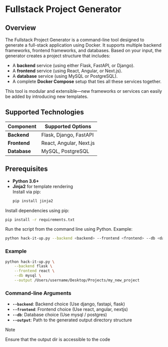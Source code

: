 # Fullstack Project Generator

## Overview

The Fullstack Project Generator is a command-line tool designed to generate a full-stack application using Docker. It supports multiple backend frameworks, frontend frameworks, and databases. Based on your input, the generator creates a project structure that includes:

- A **backend** service (using either Flask, FastAPI, or Django).
- A **frontend** service (using React, Angular, or Next.js).
- A **database** service (using MySQL or PostgreSQL).
- A complete **Docker Compose** setup that ties all these services together.

This tool is modular and extensible—new frameworks or services can easily be added by introducing new templates.

## Supported Technologies

| Component | Supported Options               |
|-----------|---------------------------------|
| **Backend**   | Flask, Django, FastAPI       |
| **Frontend**  | React, Angular, Next.js      |
| **Database**  | MySQL, PostgreSQL            |

## Prerequisites

- **Python 3.6+**  
- **Jinja2** for template rendering  
  Install via pip:
  ```bash
  pip install jinja2
  ```

Install dependencies using pip:

```bash
pip install -r requirements.txt
```

Run the script from the command line using Python. Example:

```bash
python hack-it-up.py --backend <backend> --frontend <frontend> --db <database> --output <output_dir>
```

### Example

```bash
python hack-it-up.py \
    --backend flask \
    --frontend react \
    --db mysql \
    --output /Users/username/Desktop/Projects/my_new_project
```

### Command-line Arguments

- **`--backend`**: Backend choice (Use django, fastapi, flask)  
- **`--frontend`**: Frontend choice (Use react, angular, nextjs)  
- **`--db`**: Database choice (Use mysql / postgres)
- **`--output`**: Path to the generated output directory structure

>[!NOTE]
> Ensure that the output dir is accessible to the code
